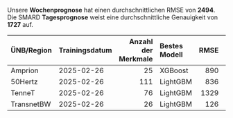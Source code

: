 
Unsere __Wochenprognose__ hat einen durchschnittlichen RMSE von __2494__.  
Die SMARD __Tagesprognose__ weist eine durchschnittliche Genauigkeit von __1727__ auf.
    
| ÜNB/Region   | Trainingsdatum   |   Anzahl der Merkmale | Bestes Modell   |   RMSE |   TSO RMSE |
|:-------------|:-----------------|----------------------:|:----------------|-------:|-----------:|
| Amprion      | 2025-02-26       |                    25 | XGBoost         |    890 |        488 |
| 50Hertz      | 2025-02-26       |                   111 | LightGBM        |    836 |        553 |
| TenneT       | 2025-02-26       |                    76 | LightGBM        |   1329 |       1008 |
| TransnetBW   | 2025-02-26       |                    26 | LightGBM        |    126 |        114 |